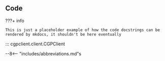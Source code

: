 ## Code

???+ info 

    This is just a placeholder example of how the code docstrings can be rendered by mkdocs, it shouldn't be here eventually

::: cgpclient.client.CGPClient

--8<-- "includes/abbreviations.md"s